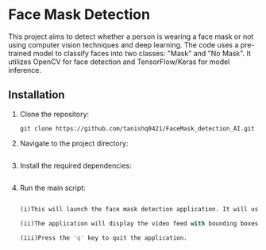 # Face Mask Detection

This project aims to detect whether a person is wearing a face mask or not using computer vision techniques and deep learning. The code uses a pre-trained model to classify faces into two classes: "Mask" and "No Mask". It utilizes OpenCV for face detection and TensorFlow/Keras for model inference.

## Installation

1. Clone the repository:

   ```shell
   git clone https://github.com/tanishq0421/FaceMask_detection_AI.git

2. Navigate to the project directory:
    ````cd face-mask-detection
    
3. Install the required dependencies:
    ````pip install -r requirements.txt

4. Run the main script:
    ````python face_mask_detection.py

   (i)This will launch the face mask detection application. It will use the default video source (video.mp4) for detection. You can modify the script to use a different video source or even a live webcam feed if desired.

   (ii)The application will display the video feed with bounding boxes around detected faces and labels indicating whether the person is wearing a mask or not.

   (iii)Press the 'q' key to quit the application.

